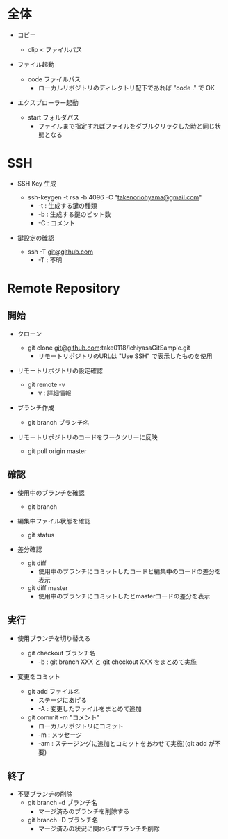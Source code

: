 # 全体
- コピー
    - clip < ファイルパス

- ファイル起動
    - code ファイルパス
        - ローカルリポジトリのディレクトリ配下であれば "code ." で OK

- エクスプローラー起動
    - start フォルダパス
        - ファイルまで指定すればファイルをダブルクリックした時と同じ状態となる

# SSH
- SSH Key 生成
    - ssh-keygen -t rsa -b 4096 -C "takenoriohyama@gmail.com"
        - -t : 生成する鍵の種類
        - -b : 生成する鍵のビット数
        - -C : コメント


- 鍵設定の確認
    - ssh -T git@github.com
        - -T : 不明

# Remote Repository
## 開始
- クローン
    - git clone git@github.com:take0118/ichiyasaGitSample.git
        - リモートリポジトリのURLは "Use SSH" で表示したものを使用

- リモートリポジトリの設定確認
    - git remote -v
        - v : 詳細情報

- ブランチ作成
    - git branch ブランチ名

- リモートリポジトリのコードをワークツリーに反映
    - git pull origin master

## 確認
- 使用中のブランチを確認
    - git branch

- 編集中ファイル状態を確認
    - git status

- 差分確認
    - git diff
        - 使用中のブランチにコミットしたコードと編集中のコードの差分を表示
    - git diff master
        - 使用中のブランチにコミットしたとmasterコードの差分を表示

## 実行
- 使用ブランチを切り替える
    - git checkout ブランチ名
        - -b : git branch XXX と git checkout XXX をまとめて実施

- 変更をコミット
    - git add ファイル名
        - ステージにあげる
        - -A : 変更したファイルをまとめて追加
    - git commit -m "コメント"
        - ローカルリポジトリにコミット
        - -m : メッセージ
        - -am : ステージングに追加とコミットをあわせて実施)(git add が不要)

## 終了
- 不要ブランチの削除
    - git branch -d ブランチ名
        - マージ済みのブランチを削除する
    - git branch -D ブランチ名
        - マージ済みの状況に関わらずブランチを削除
